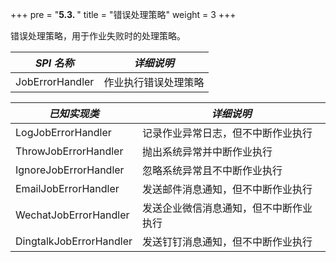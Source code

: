 +++ pre = "<b>5.3. </b>"
title = "错误处理策略"
weight = 3 +++

错误处理策略，用于作业失败时的处理策略。

| *SPI 名称*              | *详细说明*                         |
| ----------------------- | --------------------------------- |
| JobErrorHandler         | 作业执行错误处理策略                 |

| *已知实现类*             | *详细说明*                          |
| ----------------------- | --------------------------------- |
| LogJobErrorHandler      | 记录作业异常日志，但不中断作业执行     |
| ThrowJobErrorHandler    | 抛出系统异常并中断作业执行            |
| IgnoreJobErrorHandler   | 忽略系统异常且不中断作业执行          |
| EmailJobErrorHandler    | 发送邮件消息通知，但不中断作业执行     |
| WechatJobErrorHandler   | 发送企业微信消息通知，但不中断作业执行 |
| DingtalkJobErrorHandler | 发送钉钉消息通知，但不中断作业执行    |